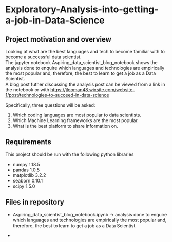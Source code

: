 # Exploratory-Analysis-into-getting-a-job-in-Data-Science

## Project motivation and overview
 Looking at what are the best languages and tech to become familiar with to become a successful data scientist.<br>
The jupyter notebook Aspiring_data_scientist_blog_notebook shows the analysis done to enquire which languages and technologies are empirically the most popular and, therefore, the best to learn to get a job as a Data Scientist. <br>
A blog post futher discussing the analysis post can be viewed from a link in the notebook or with https://jlooman48.wixsite.com/website-1/post/technologies-to-succeed-in-data-science <br>

Specifically, three questions will be asked: <br> 

1. Which coding languages are most popular to data scientists.<br> 
2. Which Machine Learning frameworks are the most popular. <br> 
3. What is the best platform to share information on.<br> 

## Requirements
This project should be run with the following python libraries
- numpy 1.18.5
- pandas 1.0.5
- matplotlib 3.2.2
- seaborn 0.10.1
- scipy 1.5.0

## Files in repository
- Aspiring_data_scientist_blog_notebook.ipynb -> analysis done to enquire which languages and technologies are empirically the most popular and, therefore, the best to learn to get a job as a Data Scientist.

-


